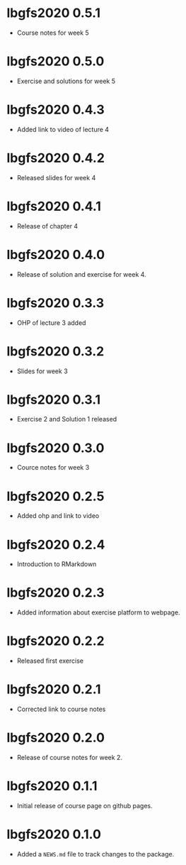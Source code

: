 # lbgfs2020 0.5.1

* Course notes for week 5

# lbgfs2020 0.5.0

* Exercise and solutions for week 5

# lbgfs2020 0.4.3

* Added link to video of lecture 4

# lbgfs2020 0.4.2

* Released slides for week 4

# lbgfs2020 0.4.1

* Release of chapter 4

# lbgfs2020 0.4.0

* Release of solution and exercise for week 4.

# lbgfs2020 0.3.3

* OHP of lecture 3 added

# lbgfs2020 0.3.2

* Slides for week 3

# lbgfs2020 0.3.1

* Exercise 2 and Solution 1 released

# lbgfs2020 0.3.0

* Cource notes for week 3

# lbgfs2020 0.2.5

* Added ohp and link to video

# lbgfs2020 0.2.4

* Introduction to RMarkdown

# lbgfs2020 0.2.3

* Added information about exercise platform to webpage.

# lbgfs2020 0.2.2

* Released first exercise

# lbgfs2020 0.2.1

* Corrected link to course notes

# lbgfs2020 0.2.0

* Release of course notes for week 2.

# lbgfs2020 0.1.1

* Initial release of course page on github pages.

# lbgfs2020 0.1.0

* Added a `NEWS.md` file to track changes to the package.

